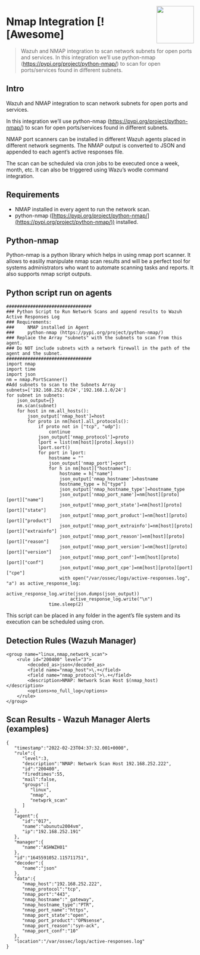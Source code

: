 [<img src="../images/logo_orange.svg" align="right" width="100" height="100" />](https://www.socfortress.co/)

# Nmap Integration [![Awesome]
> Wazuh and NMAP integration to scan network subnets for open ports and services. In this integration we’ll use python-nmap (https://pypi.org/project/python-nmap/) to scan for open ports/services found in different subnets.


## Intro

Wazuh and NMAP integration to scan network subnets for open ports and services.

In this integration we’ll use python-nmap (https://pypi.org/project/python-nmap/) to scan for open ports/services found in different subnets.

NMAP port scanners can be installed in different Wazuh agents placed in different network segments. The NMAP output is converted to JSON and appended to each agent’s active responses file.

The scan can be scheduled via cron jobs to be executed once a week, month, etc. It can also be triggered using Wazu’s wodle command integration.


## Requirements


* NMAP installed in every agent to run the network scan.
* python-nmap ([https://pypi.org/project/python-nmap/](https://pypi.org/project/python-nmap/)) installed.


## Python-nmap

Python-nmap is a python library which helps in using nmap port scanner. It allows to easilly manipulate nmap scan results and will be a perfect tool for systems administrators who want to automate scanning tasks and reports. It also supports nmap script outputs.


## Python script run on agents


```
################################
### Python Script to Run Network Scans and append results to Wazuh Active Responses Log
### Requirements:
###     NMAP installed in Agent
###     python-nmap (https://pypi.org/project/python-nmap/)
### Replace the Array "subnets" with the subnets to scan from this agent.
### Do NOT include subnets with a network firewall in the path of the agent and the subnet.
################################
import nmap
import time
import json
nm = nmap.PortScanner()
#Add subnets to scan to the Subnets Array
subnets=['192.168.252.0/24','192.168.1.0/24']
for subnet in subnets:
    json_output={}
    nm.scan(subnet)
    for host in nm.all_hosts():
        json_output['nmap_host']=host
        for proto in nm[host].all_protocols():
            if proto not in ["tcp", "udp"]:
                continue
            json_output['nmap_protocol']=proto
            lport = list(nm[host][proto].keys())
            lport.sort()
            for port in lport:
                hostname = ""
                json_output['nmap_port']=port
                for h in nm[host]["hostnames"]:
                    hostname = h["name"]
                    json_output['nmap_hostname']=hostname
                    hostname_type = h["type"]
                    json_output['nmap_hostname_type']=hostname_type
                    json_output['nmap_port_name']=nm[host][proto][port]["name"]
                    json_output['nmap_port_state']=nm[host][proto][port]["state"]
                    json_output['nmap_port_product']=nm[host][proto][port]["product"]
                    json_output['nmap_port_extrainfo']=nm[host][proto][port]["extrainfo"]
                    json_output['nmap_port_reason']=nm[host][proto][port]["reason"]
                    json_output['nmap_port_version']=nm[host][proto][port]["version"]
                    json_output['nmap_port_conf']=nm[host][proto][port]["conf"]
                    json_output['nmap_port_cpe']=nm[host][proto][port]["cpe"]
                    with open("/var/ossec/logs/active-responses.log", "a") as active_response_log:
                        active_response_log.write(json.dumps(json_output))
                        active_response_log.write("\n")
                time.sleep(2)
```


This script can be placed in any folder in the agent’s file system and its execution can be scheduled using cron.


## Detection Rules (Wazuh Manager)


```
<group name="linux,nmap,network_scan">
    <rule id="200400" level="3">
        <decoded_as>json</decoded_as>
        <field name="nmap_host">\.+</field>
        <field name="nmap_protocol">\.+</field>
        <description>NMAP: Network Scan Host $(nmap_host)</description>
        <options>no_full_log</options>
    </rule>
</group>
```



## Scan Results - Wazuh Manager Alerts (examples)


```
{
   "timestamp":"2022-02-23T04:37:32.001+0000",
   "rule":{
      "level":3,
      "description":"NMAP: Network Scan Host 192.168.252.222",
      "id":"200400",
      "firedtimes":55,
      "mail":false,
      "groups":[
         "linux",
         "nmap",
         "netwprk_scan"
      ]
   },
   "agent":{
      "id":"017",
      "name":"ubunutu2004vm",
      "ip":"192.168.252.191"
   },
   "manager":{
      "name":"ASHWZH01"
   },
   "id":"1645591052.115711751",
   "decoder":{
      "name":"json"
   },
   "data":{
      "nmap_host":"192.168.252.222",
      "nmap_protocol":"tcp",
      "nmap_port":"443",
      "nmap_hostname":"_gateway",
      "nmap_hostname_type":"PTR",
      "nmap_port_name":"https",
      "nmap_port_state":"open",
      "nmap_port_product":"OPNsense",
      "nmap_port_reason":"syn-ack",
      "nmap_port_conf":"10"
   },
   "location":"/var/ossec/logs/active-responses.log"
}
```

